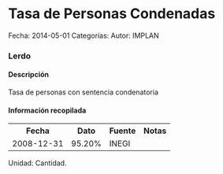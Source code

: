 Tasa de Personas Condenadas
=====

Fecha: 2014-05-01
Categorías: 
Autor: IMPLAN

### Lerdo

#### Descripción

Tasa de personas con sentencia condenatoria

#### Información recopilada

<table class="table table-hover table-bordered">
  <tr><th>Fecha</th><th>Dato</th><th>Fuente</th><th>Notas</th></tr>
  <tr><td>2008-12-31</td><td>95.20%</td><td>INEGI</td><td></td></tr>
</table>

Unidad: Cantidad.
